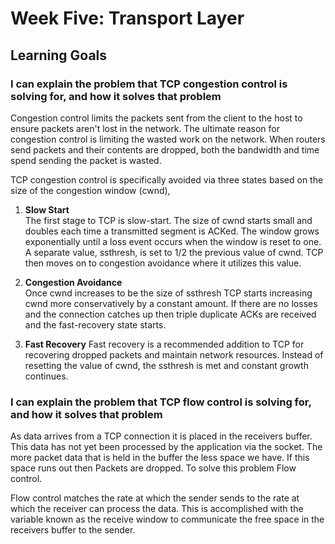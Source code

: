 # Week Five: Transport Layer

## Learning Goals

### I can explain the problem that TCP congestion control is solving for, and how it solves that problem

Congestion control limits the packets sent from the client to the host to ensure packets aren't lost in the network. The ultimate reason for congestion control is limiting the wasted work on the network. When routers send packets and their contents are dropped, both the bandwidth and time spend sending the packet is wasted.

TCP congestion control is specifically avoided via three states based on the size of the congestion window (cwnd),  

1. **Slow Start**  
The first stage to TCP is slow-start. The size of cwnd starts small and doubles each time a transmitted segment is ACKed. The window grows exponentially until a loss event occurs when the window is reset to one. A separate value, ssthresh, is set to 1/2 the previous value of cwnd. TCP then moves on to congestion avoidance where it utilizes this value.

2. **Congestion Avoidance**  
Once cwnd increases to be the size of ssthresh TCP starts increasing cwnd more conservatively by a constant amount. If there are no losses and the connection catches up then triple duplicate ACKs are received and the fast-recovery state starts.

3. **Fast Recovery**
Fast recovery is a recommended addition to TCP for recovering dropped packets and maintain network resources. Instead of resetting the value of cwnd, the ssthresh is met and constant growth continues.

### I can explain the problem that TCP flow control is solving for, and how it solves that problem

As data arrives from a TCP connection it is placed in the receivers buffer. This data has not yet been processed by the application via the socket. The more packet data that is held in the buffer the less space we have. If this space runs out then Packets are dropped. To solve this problem Flow control.

Flow control matches the rate at which the sender sends to the rate at which the receiver can process the data. This is accomplished with the variable known as the receive window to communicate the free space in the receivers buffer to the sender.
